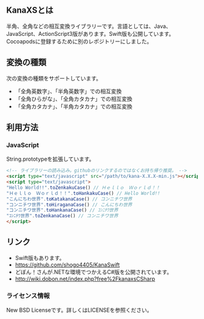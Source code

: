 ## KanaXSとは
半角、全角などの相互変換ライブラリーです。言語としては、Java、JavaScript、ActionScript3版があります。Swift版も公開しています。Cocoapodsに登録するために別のレポジトリーにしました。

## 変換の種類
次の変換の種類をサポートしています。
* 「全角英数字」、「半角英数字」での相互変換
* 「全角ひらがな」、「全角カタカナ」での相互変換
* 「全角カタカナ」、「半角カタカナ」での相互変換

## 利用方法
### JavaScript
String.prototypeを拡張しています。
```html
<!-- ライブラリーの読み込み。githubのリンクするのではなくお持ち帰り推奨。 -->
<script type="text/javascript" src="/path/to/kana-X.X.X-min.js"></script>
<script type="text/javascript">
"Hello World!!".toZenkakuCase() // Ｈｅｌｌｏ　Ｗｏｒｌｄ！！
"Ｈｅｌｌｏ　Ｗｏｒｌｄ！！".toHankakuCase() // Hello World!!
"こんにちわ世界".toKatakanaCase() // コンニチワ世界
"コンニチワ世界".toHiraganaCase() // こんにちわ世界
"コンニチワ世界".toHankanaCase() // ｺﾝﾆﾁﾜ世界
"ｺﾝﾆﾁﾜ世界".toZenkanaCase() // コンニチワ世界
</script>
```

## リンク
* Swift版もあります。
 * https://github.com/shogo4405/KanaSwift
* どぼん！さんが.NETな環境でつかえるC#版を公開されています。
 * http://wiki.dobon.net/index.php?free%2FkanaxsCSharp

### ライセンス情報
New BSD Licenseです。詳しくはLICENSEを参照ください。

